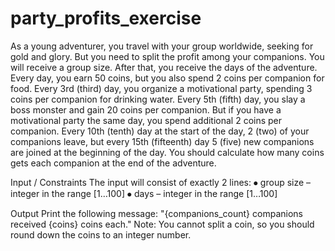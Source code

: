 # party_profits_exercise

As a young adventurer, you travel with your group worldwide, seeking for gold and glory. But you need to split the profit among your companions.
You will receive a group size. After that, you receive the days of the adventure. 
Every day, you earn 50 coins, but you also spend 2 coins per companion for food. 
Every 3rd (third) day, you organize a motivational party, spending 3 coins per companion for drinking water. 
Every 5th (fifth) day, you slay a boss monster and gain 20 coins per companion. But if you have a motivational party the same day, you spend additional 2 coins per companion. 
Every 10th (tenth) day at the start of the day, 2 (two) of your companions leave, but every 15th (fifteenth) day 5 (five) new companions are joined at the beginning of the day.
You should calculate how many coins gets each companion at the end of the adventure.

Input / Constraints
The input will consist of exactly 2 lines:
⦁	group size – integer in the range [1…100]
⦁	days – integer in the range [1…100]

Output
Print the following message: "{companions_count} companions received {coins} coins each."
Note: You cannot split a coin, so you should round down the coins to an integer number.

